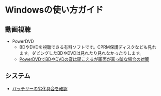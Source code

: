 # Windowsの使い方ガイド


## 動画視聴

- PowerDVD
    - BDやDVDを視聴できる有料ソフトです。CPRM保護ディスクなども見れます。ダビングしたBDやDVDは見れたり見れなかったりします。
    - [PowerDVDでBDやDVDの音は聞こえるが画面が真っ暗な場合の対策](./soft/powerdvd-not-display.md)

## システム

- [バッテリーの劣化具合を確認](./system/battery-report.md)
